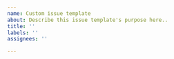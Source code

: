 ```yaml
---
name: Custom issue template
about: Describe this issue template's purpose here..
title: ''
labels: ''
assignees: ''

---
```



